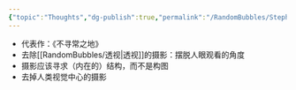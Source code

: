 ```yaml
---
{"topic":"Thoughts","dg-publish":true,"permalink":"/RandomBubbles/Stephen Shore 史蒂芬肖尔/","dgPassFrontmatter":true,"noteIcon":""}
---
```


- 代表作：《不寻常之地》
- 去除[[RandomBubbles/透视\|透视]]的摄影：摆脱人眼观看的角度
- 摄影应该寻求（内在的）结构，而不是构图
- 去掉人类视觉中心的摄影